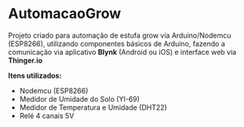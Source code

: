 # AutomacaoGrow
Projeto criado para automação de estufa grow via Arduino/Nodemcu (ESP8266), utilizando componentes básicos de Arduino, fazendo a comunicação via aplicativo <strong>Blynk</strong> (Android ou iOS) e interface web via <strong>Thinger.io</strong>

<strong>Itens utilizados:</strong>
- Nodemcu (ESP8266)
- Medidor de Umidade do Solo (YI-69)
- Medidor de Temperatura e Umidade (DHT22)
- Relé 4 canais 5V
